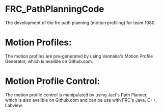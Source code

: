 # FRC_PathPlanningCode
The development of the frc path planning (motion profiling) for team 1080. 

# Motion Profiles:
The motion profiles are pre-generated by using Vannaka's Motion Profile Generator, which is avalible on Github.com.

# Motion Profile Control:
The motion profile control is manipulated by using Jaci's Path Planner, which is also avalible on Github.com and can be use with FRC's Java, C++, Labview.

